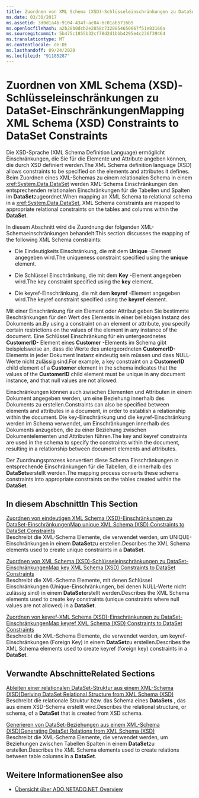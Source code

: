 ```yaml
---
title: Zuordnen von XML Schema (XSD)-Schlüsseleinschränkungen zu DataSet-Einschränkungen
ms.date: 03/30/2017
ms.assetid: 3d0d1a4b-9104-434f-ac04-6c01ab5716b5
ms.openlocfilehash: a2b28b0dcb2e2858c7328854650667f51e83166a
ms.sourcegitcommit: 5b475c1855b32cf78d2d1bbb4295e4c236f39464
ms.translationtype: MT
ms.contentlocale: de-DE
ms.lasthandoff: 09/24/2020
ms.locfileid: "91185287"
---
```

# <a name="mapping-xml-schema-xsd-constraints-to-dataset-constraints"></a><span data-ttu-id="eb264-102">Zuordnen von XML Schema (XSD)-Schlüsseleinschränkungen zu DataSet-Einschränkungen</span><span class="sxs-lookup"><span data-stu-id="eb264-102">Mapping XML Schema (XSD) Constraints to DataSet Constraints</span></span>

<span data-ttu-id="eb264-103">Die XSD-Sprache (XML Schema Definition Language) ermöglicht Einschränkungen, die Sie für die Elemente und Attribute angeben können, die durch XSD definiert werden.</span><span class="sxs-lookup"><span data-stu-id="eb264-103">The XML Schema definition language (XSD) allows constraints to be specified on the elements and attributes it defines.</span></span> <span data-ttu-id="eb264-104">Beim Zuordnen eines XML-Schemas zu einem relationalen Schema in einem <xref:System.Data.DataSet> werden XML-Schema Einschränkungen den entsprechenden relationalen Einschränkungen für die Tabellen und Spalten im **DataSet**zugeordnet.</span><span class="sxs-lookup"><span data-stu-id="eb264-104">When mapping an XML Schema to relational schema in a <xref:System.Data.DataSet>, XML Schema constraints are mapped to appropriate relational constraints on the tables and columns within the **DataSet**.</span></span>  
  
 <span data-ttu-id="eb264-105">In diesem Abschnitt wird die Zuordnung der folgenden XML-Schemaeinschränkungen behandelt:</span><span class="sxs-lookup"><span data-stu-id="eb264-105">This section discusses the mapping of the following XML Schema constraints:</span></span>  
  
- <span data-ttu-id="eb264-106">Die Eindeutigkeits Einschränkung, die mit dem **Unique** -Element angegeben wird.</span><span class="sxs-lookup"><span data-stu-id="eb264-106">The uniqueness constraint specified using the **unique** element.</span></span>  
  
- <span data-ttu-id="eb264-107">Die Schlüssel Einschränkung, die mit dem **Key** -Element angegeben wird.</span><span class="sxs-lookup"><span data-stu-id="eb264-107">The key constraint specified using the **key** element.</span></span>  
  
- <span data-ttu-id="eb264-108">Die keyref-Einschränkung, die mit dem **keyref** -Element angegeben wird.</span><span class="sxs-lookup"><span data-stu-id="eb264-108">The keyref constraint specified using the **keyref** element.</span></span>  
  
 <span data-ttu-id="eb264-109">Mit einer Einschränkung für ein Element oder Attribut geben Sie bestimmte Beschränkungen für den Wert des Elements in einer beliebigen Instanz des Dokuments an.</span><span class="sxs-lookup"><span data-stu-id="eb264-109">By using a constraint on an element or attribute, you specify certain restrictions on the values of the element in any instance of the document.</span></span> <span data-ttu-id="eb264-110">Eine Schlüssel Einschränkung für ein untergeordnetes **CustomerID-** Element eines **Customer** -Elements im Schema gibt beispielsweise an, dass die Werte des untergeordneten **CustomerID-** Elements in jeder Dokument Instanz eindeutig sein müssen und dass NULL-Werte nicht zulässig sind.</span><span class="sxs-lookup"><span data-stu-id="eb264-110">For example, a key constraint on a **CustomerID** child element of a **Customer** element in the schema indicates that the values of the **CustomerID** child element must be unique in any document instance, and that null values are not allowed.</span></span>  
  
 <span data-ttu-id="eb264-111">Einschränkungen können auch zwischen Elementen und Attributen in einem Dokument angegeben werden, um eine Beziehung innerhalb des Dokuments zu erstellen.</span><span class="sxs-lookup"><span data-stu-id="eb264-111">Constraints can also be specified between elements and attributes in a document, in order to establish a relationship within the document.</span></span> <span data-ttu-id="eb264-112">Die key-Einschränkung und die keyref-Einschränkung werden im Schema verwendet, um Einschränkungen innerhalb des Dokuments anzugeben, die zu einer Beziehung zwischen Dokumentelementen und Attributen führen.</span><span class="sxs-lookup"><span data-stu-id="eb264-112">The key and keyref constraints are used in the schema to specify the constraints within the document, resulting in a relationship between document elements and attributes.</span></span>  
  
 <span data-ttu-id="eb264-113">Der Zuordnungsprozess konvertiert diese Schema Einschränkungen in entsprechende Einschränkungen für die Tabellen, die innerhalb des **DataSets**erstellt werden.</span><span class="sxs-lookup"><span data-stu-id="eb264-113">The mapping process converts these schema constraints into appropriate constraints on the tables created within the **DataSet**.</span></span>  
  
## <a name="in-this-section"></a><span data-ttu-id="eb264-114">In diesem Abschnitt</span><span class="sxs-lookup"><span data-stu-id="eb264-114">In This Section</span></span>  

 [<span data-ttu-id="eb264-115">Zuordnen von eindeutigen XML Schema (XSD)-Einschränkungen zu DataSet-Einschränkungen</span><span class="sxs-lookup"><span data-stu-id="eb264-115">Map unique XML Schema (XSD) Constraints to DataSet Constraints</span></span>](map-unique-xml-schema-xsd-constraints-to-dataset-constraints.md)  
 <span data-ttu-id="eb264-116">Beschreibt die XML-Schema Elemente, die verwendet werden, um UNIQUE-Einschränkungen in einem **DataSet**zu erstellen.</span><span class="sxs-lookup"><span data-stu-id="eb264-116">Describes the XML Schema elements used to create unique constraints in a **DataSet**.</span></span>  
  
 [<span data-ttu-id="eb264-117">Zuordnen von XML Schema (XSD)-Schlüsseleinschränkungen zu DataSet-Einschränkungen</span><span class="sxs-lookup"><span data-stu-id="eb264-117">Map key XML Schema (XSD) Constraints to DataSet Constraints</span></span>](map-key-xml-schema-xsd-constraints-to-dataset-constraints.md)  
 <span data-ttu-id="eb264-118">Beschreibt die XML-Schema Elemente, mit denen Schlüssel Einschränkungen (Unique-Einschränkungen, bei denen NULL-Werte nicht zulässig sind) in einem **DataSet**erstellt werden.</span><span class="sxs-lookup"><span data-stu-id="eb264-118">Describes the XML Schema elements used to create key constraints (unique constraints where null values are not allowed) in a **DataSet**.</span></span>  
  
 [<span data-ttu-id="eb264-119">Zuordnen von keyref-XML Schema (XSD)-Einschränkungen zu DataSet-Einschränkungen</span><span class="sxs-lookup"><span data-stu-id="eb264-119">Map keyref XML Schema (XSD) Constraints to DataSet Constraints</span></span>](map-keyref-xml-schema-xsd-constraints-to-dataset-constraints.md)  
 <span data-ttu-id="eb264-120">Beschreibt die XML-Schema Elemente, die verwendet werden, um keyref-Einschränkungen (Foreign Key) in einem **DataSet**zu erstellen.</span><span class="sxs-lookup"><span data-stu-id="eb264-120">Describes the XML Schema elements used to create keyref (foreign key) constraints in a **DataSet**.</span></span>  
  
## <a name="related-sections"></a><span data-ttu-id="eb264-121">Verwandte Abschnitte</span><span class="sxs-lookup"><span data-stu-id="eb264-121">Related Sections</span></span>  

 [<span data-ttu-id="eb264-122">Ableiten einer relationalen DataSet-Struktur aus einem XML-Schema (XSD)</span><span class="sxs-lookup"><span data-stu-id="eb264-122">Deriving DataSet Relational Structure from XML Schema (XSD)</span></span>](deriving-dataset-relational-structure-from-xml-schema-xsd.md)  
 <span data-ttu-id="eb264-123">Beschreibt die relationale Struktur bzw. das Schema eines **DataSets** , das aus einem XSD-Schema erstellt wird.</span><span class="sxs-lookup"><span data-stu-id="eb264-123">Describes the relational structure, or schema, of a **DataSet** that is created from XSD schema.</span></span>  
  
 [<span data-ttu-id="eb264-124">Generieren von DataSet-Beziehungen aus einem XML-Schema (XSD)</span><span class="sxs-lookup"><span data-stu-id="eb264-124">Generating DataSet Relations from XML Schema (XSD)</span></span>](generating-dataset-relations-from-xml-schema-xsd.md)  
 <span data-ttu-id="eb264-125">Beschreibt die XML-Schema Elemente, die verwendet werden, um Beziehungen zwischen Tabellen Spalten in einem **DataSet**zu erstellen.</span><span class="sxs-lookup"><span data-stu-id="eb264-125">Describes the XML Schema elements used to create relations between table columns in a **DataSet**.</span></span>  
  
## <a name="see-also"></a><span data-ttu-id="eb264-126">Weitere Informationen</span><span class="sxs-lookup"><span data-stu-id="eb264-126">See also</span></span>

- [<span data-ttu-id="eb264-127">Übersicht über ADO.NET</span><span class="sxs-lookup"><span data-stu-id="eb264-127">ADO.NET Overview</span></span>](../ado-net-overview.md)

